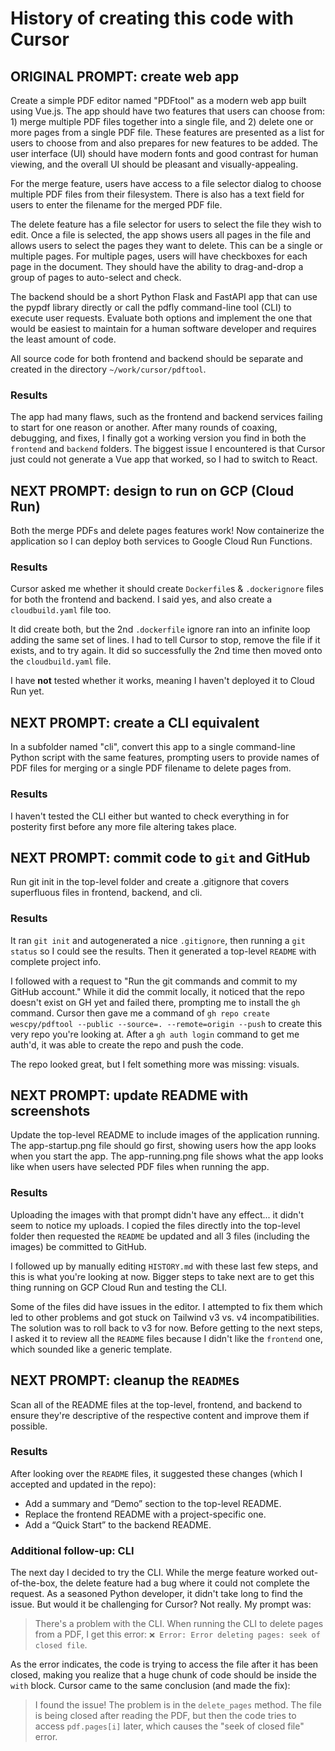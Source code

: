 # History of creating this code with Cursor

## ORIGINAL PROMPT: create web app
Create a simple PDF editor named "PDFtool" as a modern web app built using Vue.js. The app should have two features that users can choose from: 1) merge multiple PDF files together into a single file, and 2) delete one or more pages from a single PDF file. These features are presented as a list for users to choose from and also prepares for new features to be added. The user interface (UI) should have modern fonts and good contrast for human viewing, and the overall UI should be pleasant and visually-appealing.

For the merge feature, users have access to a file selector dialog to choose multiple PDF files from their filesystem. There is also has a text field for users to enter the filename for the merged PDF file.

The delete feature has a file selector for users to select the file they wish to edit. Once a file is selected, the app shows users all pages in the file and allows users to select the pages they want to delete. This can be a single or multiple pages. For multiple pages, users will have checkboxes for each page in the document. They should have the ability to drag-and-drop a group of pages to auto-select and check.

The backend should be a short Python Flask and FastAPI app that can use the pypdf library directly or call the pdfly command-line tool (CLI) to execute user requests. Evaluate both options and implement the one that would be easiest to maintain for a human software developer and requires the least amount of code.

All source code for both frontend and backend should be separate and created in the directory `~/work/cursor/pdftool`.


### Results
The app had many flaws, such as the frontend and backend services failing to start for one reason or another. After many rounds of coaxing, debugging, and fixes, I finally got a working version you find in both the `frontend` and `backend` folders. The biggest issue I encountered is that Cursor just could not generate a Vue app that worked, so I had to switch to React.


## NEXT PROMPT: design to run on GCP (Cloud Run)
Both the merge PDFs and delete pages features work! Now containerize the application so I can deploy both services to Google Cloud Run Functions.


### Results
Cursor asked me whether it should create `Dockerfile`s & `.dockerignore` files for both the frontend and backend. I said yes, and also create a `cloudbuild.yaml` file too.

It did create both, but the 2nd `.dockerfile` ignore ran into an infinite loop adding the same set of lines. I had to tell Cursor to stop, remove the file if it exists, and to try again. It did so successfully the 2nd time then moved onto the `cloudbuild.yaml` file.

I have **not** tested whether it works, meaning I haven't deployed it to Cloud Run yet.


## NEXT PROMPT: create a CLI equivalent
In a subfolder named "cli", convert this app to a single command-line Python script with the same features, prompting users to provide names of PDF files for merging or a single PDF filename to delete pages from.


### Results
I haven't tested the CLI either but wanted to check everything in for posterity first before any more file altering takes place.

## NEXT PROMPT: commit code to `git` and GitHub
Run git init in the top-level folder and create a .gitignore that covers superfluous files in frontend, backend, and cli.


### Results
It ran `git init` and autogenerated a nice `.gitignore`, then running a `git status` so I could see the results. Then it generated a top-level `README` with complete project info.

I followed with a request to "Run the git commands and commit to my GitHub account." While it did the commit locally, it noticed that the repo doesn't exist on GH yet and failed there, prompting me to install the `gh` command. Cursor then gave me a command of `gh repo create wescpy/pdftool --public --source=. --remote=origin --push` to create this very repo you're looking at. After a `gh auth login` command to get me auth'd, it was able to create the repo and push the code.

The repo looked great, but I felt something more was missing: visuals.


## NEXT PROMPT: update README with screenshots
Update the top-level README to include images of the application running. The app-startup.png file should go first, showing users how the app looks when you start the app. The app-running.png file shows what the app looks like when users have selected PDF files when running the app.

### Results
Uploading the images with that prompt didn't have any effect... it didn't seem to notice my uploads. I copied the files directly into the top-level folder then requested the `README` be updated and all 3 files (including the images) be committed to GitHub.

I followed up by manually editing `HISTORY.md` with these last few steps, and this is what you're looking at now. Bigger steps to take next are to get this thing running on GCP Cloud Run and testing the CLI.

Some of the files did have issues in the editor. I attempted to fix them which led to other problems and got stuck on Tailwind v3 vs. v4 incompatibilities. The solution was to roll back to v3 for now. Before getting to the next steps, I asked it to review all the `README` files because I didn't like the `frontend` one, which sounded like a generic template.


## NEXT PROMPT: cleanup the `README`s
Scan all of the README files at the top-level, frontend, and backend to ensure they're descriptive of the respective content and improve them if possible.

### Results
After looking over the `README` files, it suggested these changes (which I accepted and updated in the repo):

- Add a summary and “Demo” section to the top-level README.
- Replace the frontend README with a project-specific one.
- Add a “Quick Start” to the backend README.


### Additional follow-up: CLI
The next day I decided to try the CLI. While the merge feature worked out-of-the-box, the delete feature had a bug where it could not complete the request. As a seasoned Python developer, it didn't take long to find the issue. But would it be challenging for Cursor? Not really. My prompt was: 

> There's a problem with the CLI. When running the CLI to delete pages from a PDF, I get this error: `❌ Error: Error deleting pages: seek of closed file`.

As the error indicates, the code is trying to access the file after it has been closed, making you realize that a huge chunk of code should be inside the `with` block. Cursor came to the same conclusion (and made the fix):

> I found the issue! The problem is in the `delete_pages` method. The file is being closed after reading the PDF, but then the code tries to access `pdf.pages[i]` later, which causes the "seek of closed file" error.